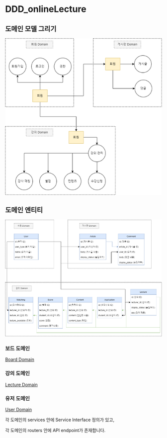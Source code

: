 # DDD_onlineLecture

## 도메인 모델 그리기
![domain_model](./DDD.png)

## 도메인 엔티티
![entity](./DDD_entity.png)

### 보드 도메인
[Board Domain](https://github.com/donchanee/DDD_onlineLecture/tree/main/week2ass3/boardDomain)

### 강의 도메인
[Lecture Domain](https://github.com/donchanee/DDD_onlineLecture/tree/main/week2ass3/lectureDomain)

### 유저 도메인
[User Domain](https://github.com/donchanee/DDD_onlineLecture/tree/main/week2ass3/userDomain)

각 도메인의 services 안에 Service Interface 정의가 있고,

각 도메인의 routers 안에 API endpoint가 존재합니다.
